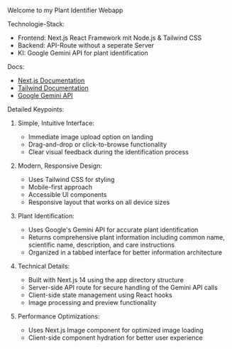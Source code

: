 Welcome to my Plant Identifier Webapp

Technologie-Stack:
- Frontend: Next.js React Framework mit Node.js & Tailwind CSS
- Backend: API-Route without a seperate Server
- KI:  Google Gemini API for plant identification


Docs:
- [Next.js Documentation](https://nextjs.org/docs) 
- [Tailwind Documentation](https://tailwindcss.com/docs/installation/using-vite)
- [Google Gemini API](https://ai.google.dev/?utm_source=website&utm_medium=referral&utm_campaign=geminichat&utm_content)

Detailed Keypoints:

1. Simple, Intuitive Interface:
    - Immediate image upload option on landing
    - Drag-and-drop or click-to-browse functionality
    - Clear visual feedback during the identification process

2. Modern, Responsive Design:
    - Uses Tailwind CSS for styling
    - Mobile-first approach
    - Accessible UI components
    - Responsive layout that works on all device sizes

3. Plant Identification:
    - Uses Google's Gemini API for accurate plant identification
    - Returns comprehensive plant information including common name, scientific name, description, and care instructions
    - Organized in a tabbed interface for better information architecture

4. Technical Details:
    - Built with Next.js 14 using the app directory structure
    - Server-side API route for secure handling of the Gemini API calls
    - Client-side state management using React hooks
    - Image processing and preview functionality

5. Performance Optimizations:
    - Uses Next.js Image component for optimized image loading
    - Client-side component hydration for better user experience
